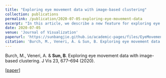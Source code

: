 ```yaml
---
title: "Exploring eye movement data with image-based clustering"
collection: publications
permalink: /publication/2020-07-05-exploring-eye-movement-data
excerpt: "In this article, we describe a new feature for exploring eye movement data based on image-based clustering. To reach this goal, visual attention is taken into account to compute a list of thumbnail images from the presented stimulus. These thumbnails carry information about visual scanning strategies, but showing them just in a space-filling and unordered fashion does not support the detection of patterns over space, time, or study participants. In this article, we present an enhancement of the EyeCloud approach that is based on standard word cloud layouts adapted to image thumbnails by exploiting image information to cluster and group the thumbnails that are visually attended. To also indicate the temporal sequence of the thumbnails, we add color-coded links and further visual features to dig deeper in the visual attention data. The usefulness of the technique is illustrated by applying it to eye movement data from a formerly conducted eye tracking experiment investigating route finding tasks in public transport maps. Finally, we discuss limitations and scalability issues of the approach."
date: 2020-07-05
venue: 'Journal of Visualization'
paperurl: 'https://sunbangjie.github.io/academic-pages/files/EyeMovement.pdf'
citation: 'Burch, M., Veneri, A. & Sun, B. Exploring eye movement data with image-based clustering. J Vis 23, 677–694 (2020).'
---
```

Burch, M., Veneri, A. & **Sun, B**. Exploring eye movement data with image-based clustering. J Vis 23, 677–694 (2020).

\[[paper](https://sunbangjie.github.io/academic-pages/files/EyeMovement.pdf)\]